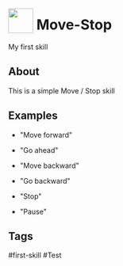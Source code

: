 # <img src='https://upload.wikimedia.org/wikipedia/commons/5/5a/GO%21-logo.png' card_color='#22a7f0' width='50' height='50' style='vertical-align:bottom'/> Move-Stop
My first skill

## About 
This is a simple Move / Stop skill 

## Examples 
* "Move forward"
* "Go ahead"

* "Move backward"
* "Go backward"

* "Stop"
* "Pause"


## Tags
#first-skill
#Test


